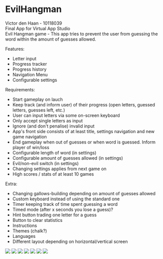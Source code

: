 # EvilHangman
Victor den Haan - 10118039  
Final App for Virtual App Studio  
Evil Hangman game - This app tries to prevent the user from guessing the word
within the amount of guesses allowed.

Features:
- Letter input
- Progress tracker
- Progress history
- Navigation Menu
- Configurable settings


Requirements:
- Start gameplay on lauch
- Keep track (and inform user) of their progress (open letters, guessed letters, guesses left, etc.)
- User can input letters via some on-screen keyboard
- Only accept single letters as input
- Ignore (and don't penalise) invalid input
- App's front side consists of at least title, settings navigation and new game navigation
- End gameplay when out of guesses or when word is guessed. Inform player of win/loss
- Configurable length of word (in settings)
- Configurable amount of guesses allowed (in settings)
- Evil/non-evil switch (in settings)
- Changing settings applies from next game on
- High scores / stats of at least 10 games

Extra:
- Changing gallows-building depending on amount of guesses allowed
- Custom keyboard instead of using the standard one
- Timer keeping track of time spent guessing a word
- Timed mode (after x seconds you lose a guess)?
- Hint button trading one letter for a guess
- Button to clear statistics
- Instructions
- Themes (chalk?)
- Languages
- Different layout depending on horizontal/vertical screen

![](images/user_experience_sketches.png?raw=true)
![](images/menu_activity.png?raw=true)
![](images/gameplay_activity.png?raw=true)
![](images/settings_activity.png?raw=true)
![](images/high_scores_activity.png?raw=true)
![](images/instructions_activity.png?raw=true)
![](images/model_classes.png?raw=true)